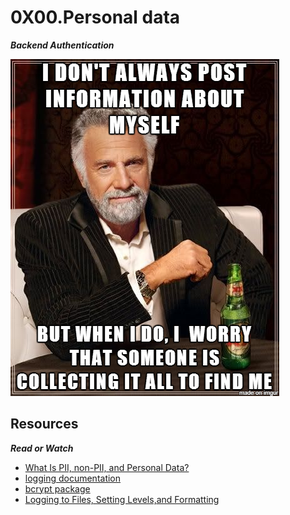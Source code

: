# 0X00.Personal data

***Backend Authentication***

![image](./5c48d4f6d4dd8081eb48.png)

## Resources

***Read or Watch***
- [What Is PII, non-PII, and Personal Data?](https://piwik.pro/blog/what-is-pii-personal-data/)
- [logging documentation](https://docs.python.org/3/library/logging.html)
- [bcrypt package](https://github.com/pyca/bcrypt/)
- [Logging to Files, Setting Levels,and Formatting](https://www.youtube.com/watch?v=-ARI4Cz-awo)
